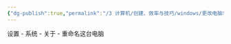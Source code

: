 ```yaml
---
{"dg-publish":true,"permalink":"/3 计算机/创建、效率与技巧/windows/更改电脑名称/","title":"更改电脑名称"}
---
```



设置 - 系统 - 关于 - 重命名这台电脑